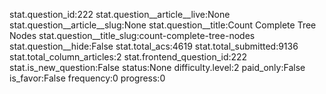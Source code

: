 stat.question_id:222
stat.question__article__live:None
stat.question__article__slug:None
stat.question__title:Count Complete Tree Nodes
stat.question__title_slug:count-complete-tree-nodes
stat.question__hide:False
stat.total_acs:4619
stat.total_submitted:9136
stat.total_column_articles:2
stat.frontend_question_id:222
stat.is_new_question:False
status:None
difficulty.level:2
paid_only:False
is_favor:False
frequency:0
progress:0
